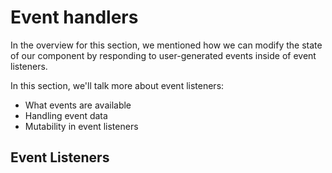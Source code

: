 # Event handlers

In the overview for this section, we mentioned how we can modify the state of our component by responding to user-generated events inside of event listeners.

In this section, we'll talk more about event listeners:
- What events are available
- Handling event data
- Mutability in event listeners

## Event Listeners

